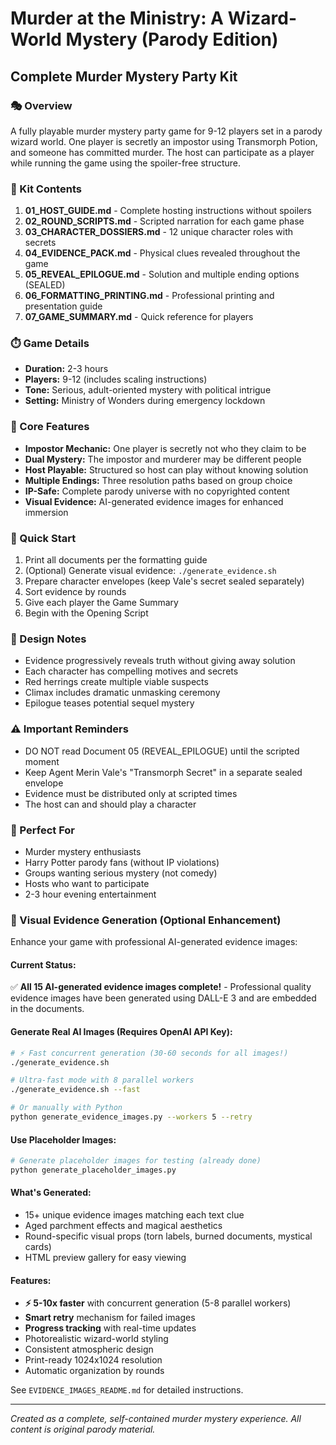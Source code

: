 # Murder at the Ministry: A Wizard-World Mystery (Parody Edition)
## Complete Murder Mystery Party Kit

### 🎭 Overview
A fully playable murder mystery party game for 9-12 players set in a parody wizard world. One player is secretly an impostor using Transmorph Potion, and someone has committed murder. The host can participate as a player while running the game using the spoiler-free structure.

### 📁 Kit Contents

1. **01_HOST_GUIDE.md** - Complete hosting instructions without spoilers
2. **02_ROUND_SCRIPTS.md** - Scripted narration for each game phase  
3. **03_CHARACTER_DOSSIERS.md** - 12 unique character roles with secrets
4. **04_EVIDENCE_PACK.md** - Physical clues revealed throughout the game
5. **05_REVEAL_EPILOGUE.md** - Solution and multiple ending options (SEALED)
6. **06_FORMATTING_PRINTING.md** - Professional printing and presentation guide
7. **07_GAME_SUMMARY.md** - Quick reference for players

### ⏱️ Game Details
- **Duration:** 2-3 hours
- **Players:** 9-12 (includes scaling instructions)
- **Tone:** Serious, adult-oriented mystery with political intrigue
- **Setting:** Ministry of Wonders during emergency lockdown

### 🎯 Core Features
- **Impostor Mechanic:** One player is secretly not who they claim to be
- **Dual Mystery:** The impostor and murderer may be different people
- **Host Playable:** Structured so host can play without knowing solution
- **Multiple Endings:** Three resolution paths based on group choice
- **IP-Safe:** Complete parody universe with no copyrighted content
- **Visual Evidence:** AI-generated evidence images for enhanced immersion

### 🚀 Quick Start
1. Print all documents per the formatting guide
2. (Optional) Generate visual evidence: `./generate_evidence.sh`
3. Prepare character envelopes (keep Vale's secret sealed separately)
4. Sort evidence by rounds
5. Give each player the Game Summary
6. Begin with the Opening Script

### 📝 Design Notes
- Evidence progressively reveals truth without giving away solution
- Each character has compelling motives and secrets
- Red herrings create multiple viable suspects
- Climax includes dramatic unmasking ceremony
- Epilogue teases potential sequel mystery

### ⚠️ Important Reminders
- DO NOT read Document 05 (REVEAL_EPILOGUE) until the scripted moment
- Keep Agent Merin Vale's "Transmorph Secret" in a separate sealed envelope
- Evidence must be distributed only at scripted times
- The host can and should play a character

### 🎪 Perfect For
- Murder mystery enthusiasts
- Harry Potter parody fans (without IP violations)
- Groups wanting serious mystery (not comedy)
- Hosts who want to participate
- 2-3 hour evening entertainment

### 🎨 Visual Evidence Generation (Optional Enhancement)

Enhance your game with professional AI-generated evidence images:

#### Current Status:
✅ **All 15 AI-generated evidence images complete!** - Professional quality evidence images have been generated using DALL-E 3 and are embedded in the documents.

#### Generate Real AI Images (Requires OpenAI API Key):
```bash
# ⚡ Fast concurrent generation (30-60 seconds for all images!)
./generate_evidence.sh

# Ultra-fast mode with 8 parallel workers
./generate_evidence.sh --fast

# Or manually with Python
python generate_evidence_images.py --workers 5 --retry
```

#### Use Placeholder Images:
```bash
# Generate placeholder images for testing (already done)
python generate_placeholder_images.py
```

#### What's Generated:
- 15+ unique evidence images matching each text clue
- Aged parchment effects and magical aesthetics
- Round-specific visual props (torn labels, burned documents, mystical cards)
- HTML preview gallery for easy viewing

#### Features:
- **⚡ 5-10x faster** with concurrent generation (5-8 parallel workers)
- **Smart retry** mechanism for failed images
- **Progress tracking** with real-time updates
- Photorealistic wizard-world styling
- Consistent atmospheric design
- Print-ready 1024x1024 resolution
- Automatic organization by rounds

See `EVIDENCE_IMAGES_README.md` for detailed instructions.

---

*Created as a complete, self-contained murder mystery experience. All content is original parody material.*
